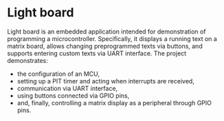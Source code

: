 # Light board

Light board is an embedded application intended for demonstration of programming a microcontroller.
Specifically, it displays a running text on a matrix board, allows changing preprogrammed texts via buttons, and supports entering custom texts via UART interface.
The project demonstrates:
* the configuration of an MCU, 
* setting up a PIT timer and acting when interrupts are received,
* communication via UART interface,
* using buttons connected via GPIO pins,
* and, finally, controlling a matrix display as a peripheral through GPIO pins.

